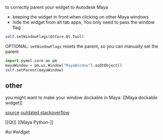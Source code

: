 to correctly parent your widget to Autodesk Maya
- keeping the widget in front when clicking on other Maya windows
- hide the widget from alt tab apps,
You only need to pass the window flag 
```python
self.setWindowFlags(QtCore.Qt.Tool)
```

OPTIONAL: `setWindowFlags` resets the parent, so you can manually set the parent
```python
import pymel.core as pm
mayaWindow = pm.ui.Window("MayaWindow").asQtObject()
self.setParent(mayaWindow)
```

## other
you might want to make your window dockable in Maya: [[Maya dockable widget]]

[source](https://forums.cgsociety.org/t/pyside2-parent-window-to-main-window/1923035/8)
[outdated stackoverflow](https://stackoverflow.com/questions/22331337/how-to-get-maya-main-window-pointer-using-pyside/75249025#75249025)

[[Qt]]
[[Maya Python-]]

 #ui #widget